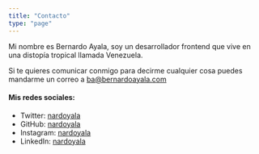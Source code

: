 ```yaml
---
title: "Contacto"
type: "page"
---
```


Mi nombre es Bernardo Ayala, soy un desarrollador frontend que vive en una distopía tropical llamada Venezuela.

Si te quieres comunicar conmigo para decirme cualquier cosa puedes mandarme un correo a ba@bernardoayala.com

#### Mis redes sociales:
- Twitter: [nardoyala](https://twitter.com/nardoyala)
- GitHub: [nardoyala](https://github.com/nardoyala)
- Instagram: [nardoyala](https://instagram.com/nardoyala)
- LinkedIn: [nardoyala](https://www.linkedin.com/in/nardoyala/)